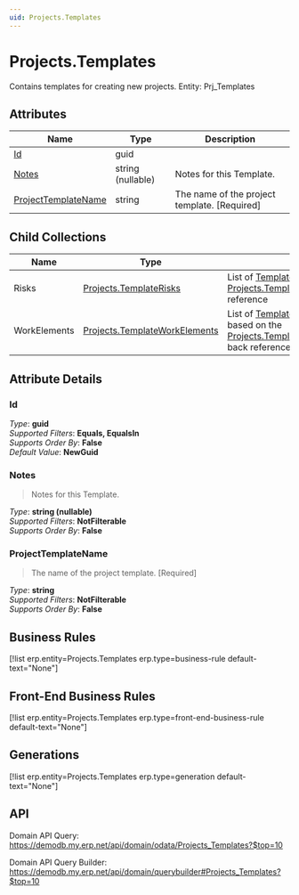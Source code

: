 ```yaml
---
uid: Projects.Templates
---
```

# Projects.Templates

Contains templates for creating new projects. Entity: Prj_Templates

## Attributes

| Name | Type | Description |
| ---- | ---- | --- |
| [Id](Projects.Templates.md#Id) | guid |  
| [Notes](Projects.Templates.md#Notes) | string (nullable) | Notes for this Template. 
| [ProjectTemplateName](Projects.Templates.md#ProjectTemplateName) | string | The name of the project template. [Required] 

## Child Collections

| Name | Type | Description |
| ---- | ---- | --- |
| Risks | [Projects.TemplateRisks](Projects.TemplateRisks.md) | List of [TemplateRisk](Projects.TemplateRisks.md) child objects, based on the [Projects.TemplateRisk.ProjectTemplate](Projects.TemplateRisks.md#ProjectTemplate) back reference 
| WorkElements | [Projects.TemplateWorkElements](Projects.TemplateWorkElements.md) | List of [TemplateWorkElement](Projects.TemplateWorkElements.md) child objects, based on the [Projects.TemplateWorkElement.ProjectTemplate](Projects.TemplateWorkElements.md#ProjectTemplate) back reference 


## Attribute Details

### Id

_Type_: **guid**  
_Supported Filters_: **Equals, EqualsIn**  
_Supports Order By_: **False**  
_Default Value_: **NewGuid**  

### Notes

> Notes for this Template.

_Type_: **string (nullable)**  
_Supported Filters_: **NotFilterable**  
_Supports Order By_: **False**  

### ProjectTemplateName

> The name of the project template. [Required]

_Type_: **string**  
_Supported Filters_: **NotFilterable**  
_Supports Order By_: **False**  



## Business Rules

[!list erp.entity=Projects.Templates erp.type=business-rule default-text="None"]

## Front-End Business Rules

[!list erp.entity=Projects.Templates erp.type=front-end-business-rule default-text="None"]

## Generations

[!list erp.entity=Projects.Templates erp.type=generation default-text="None"]

## API

Domain API Query:
<https://demodb.my.erp.net/api/domain/odata/Projects_Templates?$top=10>

Domain API Query Builder:
<https://demodb.my.erp.net/api/domain/querybuilder#Projects_Templates?$top=10>


